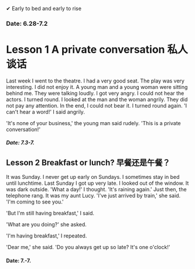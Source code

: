 ✔ Early to bed and early to rise

### Date: 6.28-7.2
# Lesson 1 A private conversation 私人谈话

Last week I went to the theatre. I had a very good seat. The play was very interesting. I did not enjoy it. A young man and a young woman were sitting behind me. They were talking loudly. I got very angry. I could not hear the actors. I turned round. I looked at the man and the woman angrily. They did not pay any attention. In the end, I could not bear it. I turned round again. 'I can't hear a word!' I said angrily.

'It's none of your business,' the young man said rudely. 'This is a private conversation!'

##### Date: 7.3-7.
## Lesson 2 Breakfast or lunch? 早餐还是午餐？

It was Sunday. I never get up early on Sundays. I sometimes stay in bed until lunchtime. Last Sunday I got up very late. I looked out of the window. It was dark outside. 'What a day!' I thought. 'It's raining again.' Just then, the telephone rang. It was my aunt Lucy. 'I've just arrived by train,' she said. 'I'm coming to see you.'

'But I'm still having breakfast,' I said.

'What are you doing?' she asked.

'I'm having breakfast,' I repeated.

'Dear me,' she said. 'Do you always get up so late? It's one o'clock!'

#### Date: 7.-7.
## 
